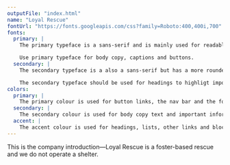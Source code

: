 ```yaml
---
outputFile: "index.html"
name: "Loyal Rescue"
fontUrl: "https://fonts.googleapis.com/css?family=Roboto:400,400i,700"
fonts:
  primary: |
    The primary typeface is a sans-serif and is mainly used for readable purposes. It was chosen with the secondary typeface in mind and will create strong contrast. Roboto has a square, more structured look which gives a more serious vibe.

    Use primary typeface for body copy, captions and buttons.
  secondary: |
    The secondary typeface is a also a sans-serif but has a more rounded look to it to create good contrast with the body copy font. It has a fun and less serious look which creates happiness.

    The secondary typeface should be used for headings to highligt important things.
colors:
  primary: |
    The primary colour is used for button links, the nav bar and the footer.
  secondary: |
    The secondary colour is used for body copy text and important information.
  accent: |
    The accent colour is used for headings, lists, other links and blockquotes.
---
```


This is the company introduction—Loyal Rescue is a foster-based rescue and we do not operate a shelter.
